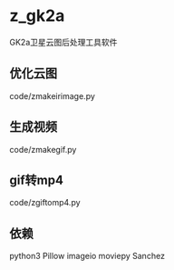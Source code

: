 # z_gk2a
GK2a卫星云图后处理工具软件

## 优化云图
code/zmakeirimage.py

## 生成视频
code/zmakegif.py

## gif转mp4
code/zgiftomp4.py

## 依赖
python3
Pillow
imageio
moviepy
Sanchez